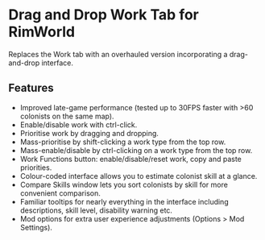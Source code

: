 # Drag and Drop Work Tab for RimWorld
Replaces the Work tab with an overhauled version incorporating a drag-and-drop interface.

## Features
* Improved late-game performance (tested up to 30FPS faster with >60 colonists on the same map).
* Enable/disable work with ctrl-click.
* Prioritise work by dragging and dropping.
* Mass-prioritise by shift-clicking a work type from the top row.
* Mass-enable/disable by ctrl-clicking on a work type from the top row.
* Work Functions button: enable/disable/reset work, copy and paste priorities.
* Colour-coded interface allows you to estimate colonist skill at a glance.
* Compare Skills window lets you sort colonists by skill for more convenient comparison.
* Familiar tooltips for nearly everything in the interface including descriptions, skill level, disability warning etc.
* Mod options for extra user experience adjustments (Options > Mod Settings).

